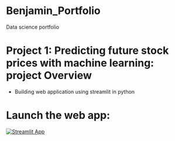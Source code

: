 # Benjamin_Portfolio
Data science portfolio

# Project 1: Predicting future stock prices with machine learning: project Overview
* Building web application using streamlit in python

# Launch the web app:

[![Streamlit App](https://static.streamlit.io/badges/streamlit_badge_black_white.svg)](https://share.streamlit.io/Benjaminlw1/Benjamin_Portfolio/main/Stock_Market.py)
